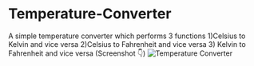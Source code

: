 # Temperature-Converter
A simple temperature converter which performs 3 functions 1)Celsius to Kelvin and vice versa 2)Celsius to Fahrenheit and vice versa 3) Kelvin to Fahrenheit and vice versa
(Screenshot 👇)
![Temperature Converter](https://user-images.githubusercontent.com/104528209/187595535-d4d945e9-d3d7-4563-9557-24ecad1507a7.png)
